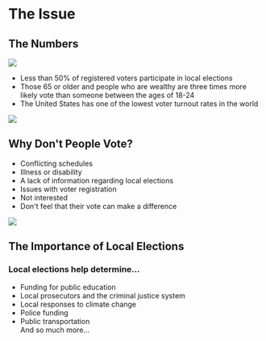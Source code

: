 # The Issue

## The Numbers

![](https://the-informed-voter-project.github.io/website.github.io/images/vote-mult1.jpg)

  * Less than 50% of registered voters participate in local elections
  * Those 65 or older and people who are wealthy are three times more likely vote than someone between the ages of 18-24
  * The United States has one of the lowest voter turnout rates in the world

![](https://the-informed-voter-project.github.io/website.github.io/images/funnel.PNG)

## Why Don't People Vote?

  * Conflicting schedules
  * Illness or disability
  * A lack of information regarding local elections
  * Issues with voter registration
  * Not interested
  * Don't feel that their vote can make a difference
  
![](https://the-informed-voter-project.github.io/website.github.io/images/silence-violence.PNG)

## The Importance of Local Elections
### Local elections help determine...
  * Funding for public education
  * Local prosecutors and the criminal justice system
  * Local responses to climate change
  * Police funding
  * Public transportation\
  And so much more...
